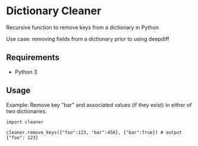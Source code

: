 # Dictionary Cleaner 
Recursive function to remove keys from a dictionary in Python

Use case: removing fields from a dictionary prior to using deepdiff

## Requirements
 - Python 3

## Usage
Example: Remove key "bar" and associated values (if they exist) in either of two dictionaries.
```
import cleaner

cleaner.remove_keys({"foo":123, "bar":456}, {"bar":True}) # output {"foo": 123}
```
